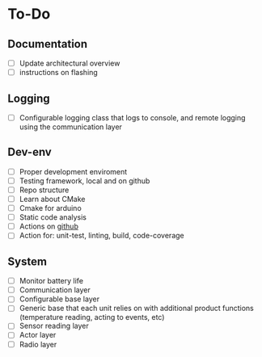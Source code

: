 # To-Do

## Documentation

- [ ] Update architectural overview
- [ ] instructions on flashing

## Logging

- [ ] Configurable logging class that logs to console, and remote logging using the communication layer

## Dev-env

- [ ] Proper development enviroment
- [ ] Testing framework, local and on github
- [ ] Repo structure
- [ ] Learn about CMake
- [ ] Cmake for arduino
- [ ] Static code analysis
- [ ] Actions on [github](https://github.com/arduino/arduino-cli-example/blob/master/.github/workflows/test.yaml)
- [ ] Action for: unit-test, linting, build, code-coverage

## System

- [ ] Monitor battery life
- [ ] Communication layer
- [ ] Configurable base layer
- [ ] Generic base that each unit relies on with additional product functions (temperature reading, acting to events, etc)
- [ ] Sensor reading layer
- [ ] Actor layer
- [ ] Radio layer
